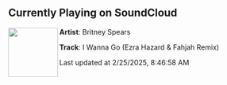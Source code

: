 ## Currently Playing on SoundCloud

[<img align="left" width="100" src="https://i1.sndcdn.com/artworks-zAwCfAJyK3BhWNOq-zFb1CA-t500x500.png">](https://soundcloud.com/ezrahazardextra/iwannago)

**Artist**: Britney Spears 

**Track**: I Wanna Go (Ezra Hazard & Fahjah Remix)

Last updated at 2/25/2025, 8:46:58 AM

